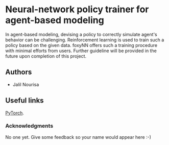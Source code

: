 
  

# Neural-network policy trainer for agent-based modeling

In agent-based modeling, devising a policy to correctly simulate agent's behavior can be challenging. Reinforcement learning is used to train such a policy based on the given data. foxyNN offers such a training procedure with minimal efforts from users. Further guideline will be provided in the future upon completion of this project. 
  

## Authors

- Jalil Nourisa

## Useful links

 [PyTorch](https://github.com/pytorch/pytorch).

### Acknowledgments

No one yet. Give some feedback so your name would appear here :-)
